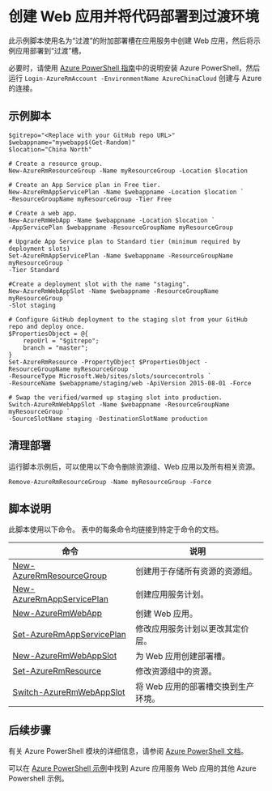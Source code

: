 <properties
    pageTitle="Azure PowerShell 脚本示例 - 创建 Web 应用并将代码部署到过渡环境 | Azure"
    description="Azure PowerShell 脚本示例 - 创建 Web 应用并将代码部署到过渡环境"
    services="app-service\web"
    documentationcenter=""
    author="cephalin"
    manager="erikre"
    editor=""
    tags="azure-service-management"
    translationtype="Human Translation" />
<tags
    ms.assetid="27cf0680-c3a9-4a58-9f71-6dec09f6b874"
    ms.service="app-service-web"
    ms.workload="web"
    ms.devlang="na"
    ms.topic="article"
    ms.date="03/20/2017"
    wacn.date="04/24/2017"
    ms.author="cephalin"
    ms.sourcegitcommit="a114d832e9c5320e9a109c9020fcaa2f2fdd43a9"
    ms.openlocfilehash="8289bf6e357c54599956c063612c43debde69a81"
    ms.lasthandoff="04/14/2017" />

# <a name="create-a-web-app-and-deploy-code-to-a-staging-environment"></a>创建 Web 应用并将代码部署到过渡环境

此示例脚本使用名为“过渡”的附加部署槽在应用服务中创建 Web 应用，然后将示例应用部署到“过渡”槽。

必要时，请使用 [Azure PowerShell 指南](https://docs.microsoft.com/zh-cn/powershell/azureps-cmdlets-docs/)中的说明安装 Azure PowerShell，然后运行 `Login-AzureRmAccount -EnvironmentName AzureChinaCloud` 创建与 Azure 的连接。

## <a name="sample-script"></a>示例脚本

    $gitrepo="<Replace with your GitHub repo URL>"
    $webappname="mywebapp$(Get-Random)"
    $location="China North"

    # Create a resource group.
    New-AzureRmResourceGroup -Name myResourceGroup -Location $location

    # Create an App Service plan in Free tier.
    New-AzureRmAppServicePlan -Name $webappname -Location $location `
    -ResourceGroupName myResourceGroup -Tier Free

    # Create a web app.
    New-AzureRmWebApp -Name $webappname -Location $location `
    -AppServicePlan $webappname -ResourceGroupName myResourceGroup

    # Upgrade App Service plan to Standard tier (minimum required by deployment slots)
    Set-AzureRmAppServicePlan -Name $webappname -ResourceGroupName myResourceGroup `
    -Tier Standard

    #Create a deployment slot with the name "staging".
    New-AzureRmWebAppSlot -Name $webappname -ResourceGroupName myResourceGroup `
    -Slot staging

    # Configure GitHub deployment to the staging slot from your GitHub repo and deploy once.
    $PropertiesObject = @{
        repoUrl = "$gitrepo";
        branch = "master";
    }
    Set-AzureRmResource -PropertyObject $PropertiesObject -ResourceGroupName myResourceGroup `
    -ResourceType Microsoft.Web/sites/slots/sourcecontrols `
    -ResourceName $webappname/staging/web -ApiVersion 2015-08-01 -Force

    # Swap the verified/warmed up staging slot into production.
    Switch-​Azure​Rm​Web​App​Slot -Name $webappname -ResourceGroupName myResourceGroup `
    -SourceSlotName staging -DestinationSlotName production

## <a name="clean-up-deployment"></a>清理部署 

运行脚本示例后，可以使用以下命令删除资源组、Web 应用以及所有相关资源。

    Remove-AzureRmResourceGroup -Name myResourceGroup -Force

## <a name="script-explanation"></a>脚本说明

此脚本使用以下命令。 表中的每条命令均链接到特定于命令的文档。

| 命令 | 说明 |
|---|---|
| [New-AzureRmResourceGroup](https://docs.microsoft.com/zh-cn/powershell/resourcemanager/AzureRM.Resources/v3.5.0/new-azurermresourcegroup) | 创建用于存储所有资源的资源组。 |
| [New-AzureRmAppServicePlan](https://docs.microsoft.com/zh-cn/powershell/resourcemanager/azurerm.websites/v2.5.0/new-azurermappserviceplan) | 创建应用服务计划。 |
| [New-AzureRmWebApp](https://docs.microsoft.com/zh-cn/powershell/resourcemanager/azurerm.websites/v2.5.0/new-azurermwebapp) | 创建 Web 应用。 |
| [Set-AzureRmAppServicePlan](https://docs.microsoft.com/zh-cn/powershell/resourcemanager/azurerm.websites/v2.5.0/set-azurermappserviceplan) | 修改应用服务计划以更改其定价层。 |
| [New-AzureRmWebAppSlot](https://docs.microsoft.com/zh-cn/powershell/resourcemanager/azurerm.websites/v2.5.0/new-azurermwebappslot) | 为 Web 应用创建部署槽。 |
| [Set-AzureRmResource](https://docs.microsoft.com/zh-cn/powershell/resourcemanager/azurerm.resources/v3.5.0/set-azurermresource) | 修改资源组中的资源。 |
| [Switch-​Azure​Rm​Web​App​Slot](https://docs.microsoft.com/zh-cn/powershell/module/azurerm.websites/switch-azurermwebappslot) | 将 Web 应用的部署槽交换到生产环境。 |

## <a name="next-steps"></a>后续步骤

有关 Azure PowerShell 模块的详细信息，请参阅 [Azure PowerShell 文档](https://docs.microsoft.com/zh-cn/powershell/azureps-cmdlets-docs/)。

可以在 [Azure PowerShell 示例](/documentation/articles/app-service-powershell-samples/)中找到 Azure 应用服务 Web 应用的其他 Azure Powershell 示例。
